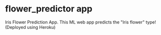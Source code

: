 # flower_predictor app
Iris Flower Prediction App. 
This ML web app predicts the "Iris flower" type!
(Deployed using Heroku)
